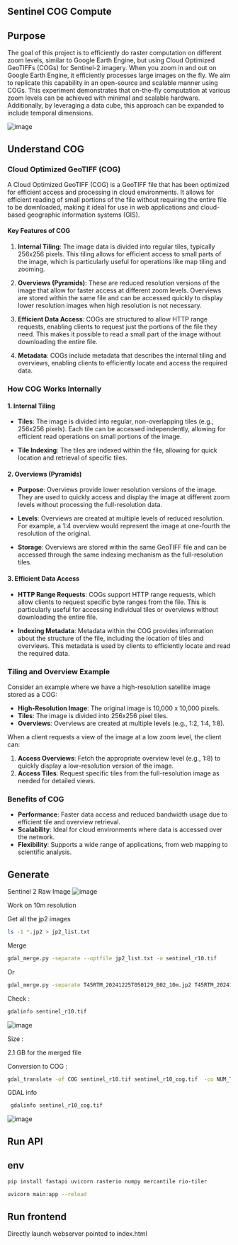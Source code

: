 
## Sentinel COG Compute

## Purpose

The goal of this project is to efficiently do raster computation  on different zoom levels, similar to Google Earth Engine, but using Cloud Optimized GeoTIFFs (COGs) for Sentinel-2 imagery. When you zoom in and out on Google Earth Engine, it efficiently processes large images on the fly. We aim to replicate this capability in an open-source and scalable manner using COGs. This experiment demonstrates that on-the-fly computation at various zoom levels can be achieved with minimal and scalable hardware. Additionally, by leveraging a data cube, this approach can be expanded to include temporal dimensions.


![image](https://github.com/user-attachments/assets/4ef38608-bf96-474a-8f7e-2890b5677cf5)


## Understand COG 

### Cloud Optimized GeoTIFF (COG)

A Cloud Optimized GeoTIFF (COG) is a GeoTIFF file that has been optimized for efficient access and processing in cloud environments. It allows for efficient reading of small portions of the file without requiring the entire file to be downloaded, making it ideal for use in web applications and cloud-based geographic information systems (GIS).

#### Key Features of COG

1. **Internal Tiling**: The image data is divided into regular tiles, typically 256x256 pixels. This tiling allows for efficient access to small parts of the image, which is particularly useful for operations like map tiling and zooming.

2. **Overviews (Pyramids)**: These are reduced resolution versions of the image that allow for faster access at different zoom levels. Overviews are stored within the same file and can be accessed quickly to display lower resolution images when high resolution is not necessary.

3. **Efficient Data Access**: COGs are structured to allow HTTP range requests, enabling clients to request just the portions of the file they need. This makes it possible to read a small part of the image without downloading the entire file.

4. **Metadata**: COGs include metadata that describes the internal tiling and overviews, enabling clients to efficiently locate and access the required data.

### How COG Works Internally

#### 1. Internal Tiling

- **Tiles**: The image is divided into regular, non-overlapping tiles (e.g., 256x256 pixels). Each tile can be accessed independently, allowing for efficient read operations on small portions of the image.
  
- **Tile Indexing**: The tiles are indexed within the file, allowing for quick location and retrieval of specific tiles.

#### 2. Overviews (Pyramids)

- **Purpose**: Overviews provide lower resolution versions of the image. They are used to quickly access and display the image at different zoom levels without processing the full-resolution data.

- **Levels**: Overviews are created at multiple levels of reduced resolution. For example, a 1:4 overview would represent the image at one-fourth the resolution of the original.

- **Storage**: Overviews are stored within the same GeoTIFF file and can be accessed through the same indexing mechanism as the full-resolution tiles.

#### 3. Efficient Data Access

- **HTTP Range Requests**: COGs support HTTP range requests, which allow clients to request specific byte ranges from the file. This is particularly useful for accessing individual tiles or overviews without downloading the entire file.

- **Indexing Metadata**: Metadata within the COG provides information about the structure of the file, including the location of tiles and overviews. This metadata is used by clients to efficiently locate and read the required data.

### Tiling and Overview Example

Consider an example where we have a high-resolution satellite image stored as a COG:

- **High-Resolution Image**: The original image is 10,000 x 10,000 pixels.
- **Tiles**: The image is divided into 256x256 pixel tiles.
- **Overviews**: Overviews are created at multiple levels (e.g., 1:2, 1:4, 1:8).

When a client requests a view of the image at a low zoom level, the client can:
1. **Access Overviews**: Fetch the appropriate overview level (e.g., 1:8) to quickly display a low-resolution version of the image.
2. **Access Tiles**: Request specific tiles from the full-resolution image as needed for detailed views.

### Benefits of COG

- **Performance**: Faster data access and reduced bandwidth usage due to efficient tile and overview retrieval.
- **Scalability**: Ideal for cloud environments where data is accessed over the network.
- **Flexibility**: Supports a wide range of applications, from web mapping to scientific analysis.



## Generate 

Sentinel 2 Raw Image 
![image](https://github.com/user-attachments/assets/a8d724d5-8cf9-423b-bde9-5b45ce517b0d)

Work on 10m resolution 

Get all the jp2 images 

```bash
ls -1 *.jp2 > jp2_list.txt
```

Merge

```bash
gdal_merge.py -separate --optfile jp2_list.txt -o sentinel_r10.tif 
```

Or

```bash
gdal_merge.py -separate T45RTM_20241225T050129_B02_10m.jp2 T45RTM_20241225T050129_B03_10m.jp2 T45RTM_20241225T050129_B04_10m.jp2 T45RTM_20241225T050129_B08_10m.jp2 -o sentinel210m.tif -a_nodata 0
```


Check : 
```bash
gdalinfo sentinel_r10.tif
```

![image](https://github.com/user-attachments/assets/e38aaf11-b2c7-466d-909e-b20fa348be8d)


Size : 

2.1 GB for the merged file 



Conversion to COG : 

```bash
gdal_translate -of COG sentinel_r10.tif sentinel_r10_cog.tif  -co NUM_THREADS=32 -co COMPRESS=DEFLATE -co BIGTIFF=YES -co TILING_SCHEME=GoogleMapsCompatible -co LEVEL=9
```

GDAL info

```bash
 gdalinfo sentinel_r10_cog.tif
```
![image](https://github.com/user-attachments/assets/19283513-41f5-4d1e-a4b7-20c212c43625)

## Run API 

## env

```bash
pip install fastapi uvicorn rasterio numpy mercantile rio-tiler
```

```bash
uvicorn main:app --reload
```

## Run frontend 

Directly launch webserver pointed to index.html
